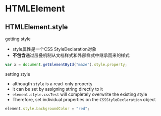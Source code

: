 # HTMLElement


## HTMLElement.style

getting style

- style属性是一个CSS StyleDeclaration对象
- **不包含**通过层叠机制从文档样式和外部样式中继承而来的样式

```javascript
var x = document.getElementById("maze").style.property;
```

setting style

- althougth `style` is a read-only property
- it can be set by assigning string directly to it
- `element.style.cssTest` will completely overwrite the existing style
- Therefore, set individual properties on the `CSSStyleDeclaration` object

```js
element.style.backgroundColor = "red";
```